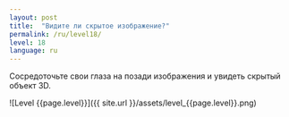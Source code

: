 ```yaml
---
layout: post
title:  "Видите ли скрытое изображение?"
permalink: /ru/level18/
level: 18
language: ru
---
```

Сосредоточьте свои глаза на позади изображения и увидеть скрытый объект 3D.

![Level {{page.level}}]({{ site.url }}/assets/level_{{page.level}}.png)
